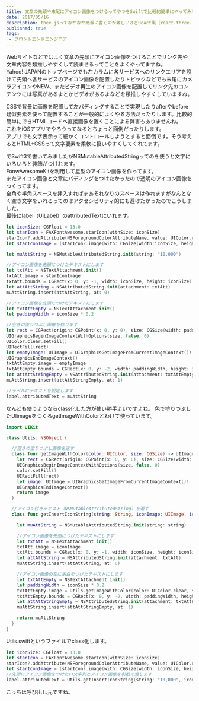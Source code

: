 ```yaml
---
title: 文章の先頭や末尾にアイコン画像をつけるってやつをSwiftで比較的簡単にやってみる
date: 2017/05/16
description: thee.jsってなかなか簡潔に書くのが難しいけどReact風（react-three-rendererで）に書くと簡潔に書けるのかもしれない。
published: true
tags: 
 - フロントエンドエンジニア
---
```


Webサイトなどではよく文章の先頭にアイコン画像をつけることでリンク先や文章内容を類推しやすくして読ませるってことをよくやってますね。  
Yahoo! JAPANのトップページでも左カラムに各サービスへのリンクエリアを設けて先頭へ各サービスのアイコン画像を配置したりトピックなどでも末尾にカメラアイコンやNEW、またビデオ再生のアイコン画像を配置してリンク先のコンテンツには写真があるよとかビデオがあるよなどを類推しやすくしていますね。  

<!-- more -->

CSSで背景に画像を配置して左パディングすることで実現したりafterやbefore疑似要素を使って配置することが一般的によくやる方法だったりします。比較的簡単にできHTMLコードへ直接画像を置くことによる弊害もありませんね。  
これをiOSアプリでやろうってなるとちょっと面倒だったりします。  
アプリでも文字表示って細かくコントロールしようとすると面倒です。そう考えるとHTML+CSSって文字要素を柔軟に扱いやすくしてくれてます。  

でSwift3で書いてみましたがNSMutableAttributedStringってのを使うと文字にいろいろと装飾がつけれます。  
FonwAwesomeKitを利用して星型のアイコン画像を作ってます。  
またアイコン画像と文章にパディングをつけたかったので透明のアイコン画像をつくってます。  
全角や半角スペースを挿入すればまあそれなりのスペースは作れますがなんとなく空き文字をいれるってのはアクセシビリティ的にも避けたかったのでこうしました。  
最後にlabel（UILabel）のattributedTextにいれます。

```swift
let iconSize: CGFloat = 13.0
let starIcon = FAKFontAwesome.starIcon(withSize: iconSize)
starIcon?.addAttribute(NSForegroundColorAttributeName, value: UIColor.red)
let starIconImage = (starIcon?.image(with: CGSize(width:iconSize, height: iconSize)))! as UIImage

let muAttString = NSMutableAttributedString.init(string: "10,000")

//アイコン画像を先頭につけたテキストにします
let txtAtt = NSTextAttachment.init()
txtAtt.image = starIconImage
txtAtt.bounds = CGRect(x: 0, y: -1, width: iconSize, height: iconSize)
let attAttString = NSAttributedString.init(attachment: txtAtt)
muAttString.insert(attAttString, at: 0)

//アイコン画像を先頭につけたテキストにします
let txtAttEmpty = NSTextAttachment.init()
let paddingWidth = iconSize * 0.2

//空きの塗りつぶし画像を作ります
let rect = CGRect(origin: CGPoint(x: 0, y: 0), size: CGSize(width: paddingWidth, height: iconSize))
UIGraphicsBeginImageContextWithOptions(size, false, 0)
UIColor.clear.setFill()
UIRectFill(rect)
let emptyImage: UIImage = UIGraphicsGetImageFromCurrentImageContext()!
UIGraphicsEndImageContext()
txtAttEmpty.image = emptyImage
txtAttEmpty.bounds = CGRect(x: 0, y: -2, width: paddingWidth, height: iconSize)
let attAttStringEmpty = NSAttributedString.init(attachment: txtAttEmpty)
muAttString.insert(attAttStringEmpty, at: 1)

//ラベルにテキストを設定します
label.attributedText = muAttString
```

なんども使うようならclass化した方が使い勝手よいですよね。
色で塗りつぶしたUIimageをつくるgetImageWithColorとわけて使っています。

```swift
import UIKit

class Utils: NSObject {

  //空きの塗りつぶし画像を返す
  class func getImageWithColor(color: UIColor, size: CGSize) -> UIImage {
    let rect = CGRect(origin: CGPoint(x: 0, y: 0), size: CGSize(width: size.width, height: size.height))
    UIGraphicsBeginImageContextWithOptions(size, false, 0)
    color.setFill()
    UIRectFill(rect)
    let image: UIImage = UIGraphicsGetImageFromCurrentImageContext()!
    UIGraphicsEndImageContext()
    return image
  }

  //アイコン付きテキスト（NSMutableAttributedString）を返す
  class func getInsertIconString(string: String, iconImage: UIImage, iconSize: CGFloat) -> NSMutableAttributedString {

    let muAttString = NSMutableAttributedString.init(string: string)

    //アイコン画像を先頭につけたテキストにします
    let txtAtt = NSTextAttachment.init()
    txtAtt.image = iconImage
    txtAtt.bounds = CGRect(x: 0, y: -1, width: iconSize, height: iconSize)
    let attAttString = NSAttributedString.init(attachment: txtAtt)
    muAttString.insert(attAttString, at: 0)

    //アイコン画像の左に余白をつけたテキストにします
    let txtAttEmpty = NSTextAttachment.init()
    let paddingWidth = iconSize * 0.2
    txtAttEmpty.image = Utils.getImageWithColor(color: UIColor.clear, size: CGSize(width: paddingWidth, height: iconSize))
    txtAttEmpty.bounds = CGRect(x: 0, y: -2, width: paddingWidth, height: iconSize)
    let attAttStringEmpty = NSAttributedString.init(attachment: txtAttEmpty)
    muAttString.insert(attAttStringEmpty, at: 1)

    return muAttString
  }
}
```
Utils.swiftというファイルでclass化します。

```swift
let iconSize: CGFloat = 13.0
let starIcon = FAKFontAwesome.starIcon(withSize: iconSize)
starIcon?.addAttribute(NSForegroundColorAttributeName, value: UIColor.red)
let starIconImage = (starIcon?.image(with: CGSize(width: iconSize, height: iconSize)))! as UIImage
//先頭にアイコン画像をつけたい文字列とアイコン画像を引数で渡します
label.attributedText = Utils.getInsertIconString(string: "10,000", iconImage: starIconImage, iconSize: iconSize)
```
こっちは呼び出し元ですね。
